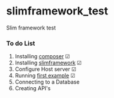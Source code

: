 # slimframework_test
Slim framework test

### To do List
1. Installing [composer](https://getcomposer.org) ☑
2. Installing [slimframework](https://www.slimframework.com) ☑
3. Configure Host server    ☑
4. Running [first example](https://www.slimframework.com/docs/tutorial/first-app.html)    ☑
5. Connecting to a Database
6. Creating API's

